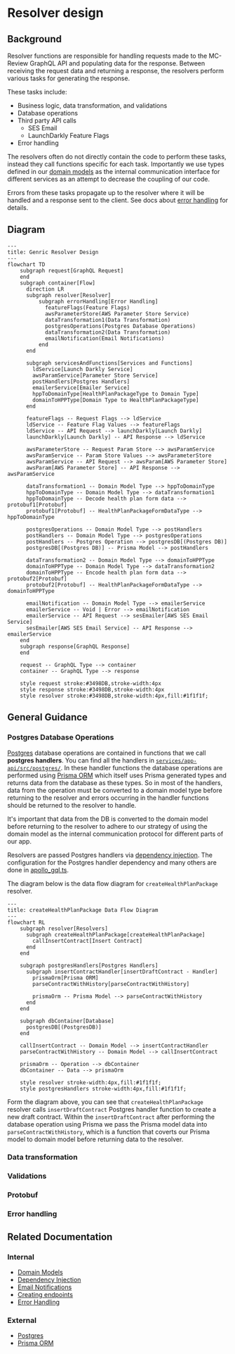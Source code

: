 # Resolver design

## Background
Resolver functions are responsible for handling requests made to the MC-Review GraphQL API and populating data for the response. Between receiving the request data and returning a response, the resolvers perform various tasks for generating the response.

These tasks include:
- Business logic, data transformation, and validations
- Database operations
- Third party API calls
   - SES Email
   - LaunchDarkly Feature Flags
- Error handling

The resolvers often do not directly contain the code to perform these tasks, instead they call functions specific for each task. Importantly we use types defined in our [domain models](design-patterns.md#domain-models) as the internal communication interface for different services as an attempt to decrease the coupling of our code.

Errors from these tasks propagate up to the resolver where it will be handled and a response sent to the client. See docs about [error handling](error-handling.md) for details.

## Diagram
```mermaid
---
title: Genric Resolver Design
---
flowchart TD
    subgraph request[GraphQL Request]
    end
    subgraph container[Flow]
      direction LR
      subgraph resolver[Resolver]
          subgraph errorHandling[Error Handling]
            featureFlags(Feature Flags)
            awsParameterStore(AWS Parameter Store Service)
            dataTransformation1(Data Transformation)
            postgresOperations(Postgres Database Operations)
            dataTransformation2(Data Transformation)
            emailNotification(Email Notifications)
          end
      end
      
      subgraph servicesAndFunctions[Services and Functions]
        ldService[Launch Darkly Service]
        awsParamService[Parameter Store Service]
        postHandlers[Postgres Handlers]
        emailerService[Emailer Service]
        hppToDomainType[HealthPlanPackageType to Domain Type]
        domainToHPPType[Domain Type to HealthPlanPackageType]
      end

      featureFlags -- Request Flags --> ldService
      ldService -- Feature Flag Values --> featureFlags
      ldService -- API Request --> launchDarkly[Launch Darkly]
      launchDarkly[Launch Darkly] -- API Response --> ldService

      awsParameterStore -- Request Param Store --> awsParamService
      awsParamService -- Param Store Values --> awsParameterStore
      awsParamService -- API Request --> awsParam[AWS Parameter Store]
      awsParam[AWS Parameter Store] -- API Response --> awsParamService

      dataTransformation1 -- Domain Model Type --> hppToDomainType
      hppToDomainType -- Domain Model Type --> dataTransformation1
      hppToDomainType -- Decode health plan form data --> protobuf1[Protobuf]
      protobuf1[Protobuf] -- HealthPlanPackageFormDataType --> hppToDomainType

      postgresOperations -- Domain Model Type --> postHandlers
      postHandlers -- Domain Model Type --> postgresOperations
      postHandlers -- Postgres Operation --> postgresDB[(Postgres DB)]
      postgresDB[(Postgres DB)] -- Prisma Model --> postHandlers

      dataTransformation2 -- Domain Model Type --> domainToHPPType
      domainToHPPType -- Domain Model Type --> dataTransformation2
      domainToHPPType -- Encode health plan form data --> protobuf2[Protobuf]
      protobuf2[Protobuf] -- HealthPlanPackageFormDataType --> domainToHPPType

      emailNotification -- Domain Model Type --> emailerService
      emailerService -- Void | Error --> emailNotification
      emailerService -- API Request --> sesEmailer[AWS SES Email Service]
      sesEmailer[AWS SES Email Service] -- API Response --> emailerService
    end
    subgraph response[GraphQL Response]
    end
    
    request -- GraphQL Type --> container
    container -- GraphQL Type --> response

    style request stroke:#3498DB,stroke-width:4px
    style response stroke:#3498DB,stroke-width:4px
    style resolver stroke:#3498DB,stroke-width:4px,fill:#1f1f1f;
```
## General Guidance
### Postgres Database Operations
[Postgres](https://www.postgresql.org/docs/) database operations are contained in functions that we call **postgres handlers**. You can find all the handlers in [`services/app-api/src/postgres/`](../../services/app-api/src/postgres). In these handler functions the database operations are performed using [Prisma ORM](https://www.prisma.io/docs/orm) which itself uses Prisma generated types and returns data from the database as these types. So in most of the handlers, data from the operation must be converted to a domain model type before returning to the resolver and errors occurring in the handler functions should be returned to the resolver to handle.

It's important that data from the DB is converted to the domain model before returning to the resolver to adhere to our strategy of using the domain model as the internal communication protocol for different parts of our app. 

Resolvers are passed Postgres handlers via [dependency injection](design-patterns.md#dependency-injection). The configuration for the Postgres handler dependency and many others are done in [apollo_gql.ts](../../services/app-api/src/handlers).

The diagram below is the data flow diagram for `createHealthPlanPackage` resolver.
```mermaid
---
title: createHealthPlanPackage Data Flow Diagram
---
flowchart RL
    subgraph resolver[Resolvers]
      subgraph createHealthPlanPackage[createHealthPlanPackage]
        callInsertContract[Insert Contract]
      end 
    end
    
    subgraph postgresHandlers[Postgres Handlers]
      subgraph insertContractHandler[insertDraftContract - Handler]
        prismaOrm[Prisma ORM]
        parseContractWithHistory[parseContractWithHistory]

        prismaOrm -- Prisma Model --> parseContractWithHistory
      end 
    end
    
    subgraph dbContainer[Database]
      postgresDB[(PostgresDB)]
    end

    callInsertContract -- Domain Model --> insertContractHandler
    parseContractWithHistory -- Domain Model --> callInsertContract

    prismaOrm -- Operation --> dbContainer
    dbContainer -- Data --> prismaOrm

    style resolver stroke-width:4px,fill:#1f1f1f;
    style postgresHandlers stroke-width:4px,fill:#1f1f1f;
```
Form the diagram above, you can see that `createHealthPlanPackage` resolver calls `insertDraftContract` Postgres handler function to create a new draft contract. Within the `insertDraftContract` after performing the database operation using Prisma we pass the Prisma model data into `parseContractWithHistory`, which is a function that coverts our Prisma model to domain model before returning data to the resolver.

### Data transformation
### Validations
### Protobuf
### Error handling

## Related Documentation
### Internal
- [Domain Models](design-patterns.md#domain-models)
- [Dependency Injection](design-patterns.md#dependency-injection)
- [Email Notifications](email-notifications.md)
- [Creating endpoints](creating-and-testing-endpoints.md)
- [Error Handling](error-handling.md)
### External
- [Postgres](https://www.postgresql.org/docs/)
- [Prisma ORM](https://www.prisma.io/docs/orm)
